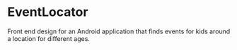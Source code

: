 # EventLocator

Front end design for an Android application that finds events for kids around a location for different ages.